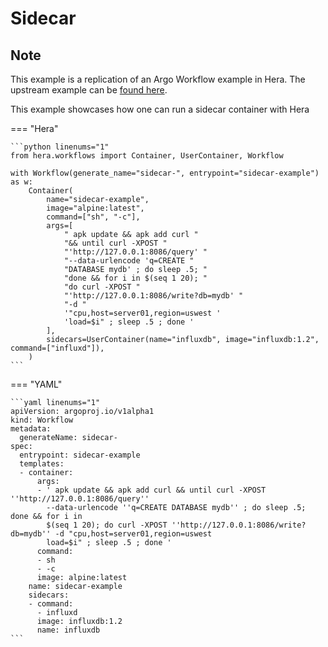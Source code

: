 # Sidecar

## Note

This example is a replication of an Argo Workflow example in Hera.
The upstream example can be [found here](https://github.com/argoproj/argo-workflows/blob/main/examples/sidecar.yaml).

This example showcases how one can run a sidecar container with Hera


=== "Hera"

    ```python linenums="1"
    from hera.workflows import Container, UserContainer, Workflow

    with Workflow(generate_name="sidecar-", entrypoint="sidecar-example") as w:
        Container(
            name="sidecar-example",
            image="alpine:latest",
            command=["sh", "-c"],
            args=[
                " apk update && apk add curl "
                "&& until curl -XPOST "
                "'http://127.0.0.1:8086/query' "
                "--data-urlencode 'q=CREATE "
                "DATABASE mydb' ; do sleep .5; "
                "done && for i in $(seq 1 20); "
                "do curl -XPOST "
                "'http://127.0.0.1:8086/write?db=mydb' "
                "-d "
                '"cpu,host=server01,region=uswest '
                'load=$i" ; sleep .5 ; done '
            ],
            sidecars=UserContainer(name="influxdb", image="influxdb:1.2", command=["influxd"]),
        )
    ```

=== "YAML"

    ```yaml linenums="1"
    apiVersion: argoproj.io/v1alpha1
    kind: Workflow
    metadata:
      generateName: sidecar-
    spec:
      entrypoint: sidecar-example
      templates:
      - container:
          args:
          - ' apk update && apk add curl && until curl -XPOST ''http://127.0.0.1:8086/query''
            --data-urlencode ''q=CREATE DATABASE mydb'' ; do sleep .5; done && for i in
            $(seq 1 20); do curl -XPOST ''http://127.0.0.1:8086/write?db=mydb'' -d "cpu,host=server01,region=uswest
            load=$i" ; sleep .5 ; done '
          command:
          - sh
          - -c
          image: alpine:latest
        name: sidecar-example
        sidecars:
        - command:
          - influxd
          image: influxdb:1.2
          name: influxdb
    ```


